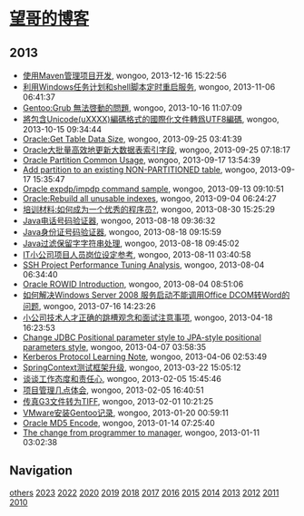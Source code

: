 # [望哥的博客](http://blog.sisopipo.com)

## 2013
* [使用Maven管理项目开发](/2013/2013-12-16-using-maven-to-manage-project), wongoo, 2013-12-16 15:22:56
* [利用Windows任务计划和shell脚本定时重启服务](/2013/2013-11-06-using-schedule-job-to-auto-start-service), wongoo, 2013-11-06 06:41:37
* [Gentoo:Grub 無法啓動的問題](/2013/2013-10-16-gentoo-linux-grub-cant-start), wongoo, 2013-10-16 11:07:09
* [將包含Unicode(uXXXX)編碼格式的國際化文件轉爲UTF8編碼](/2013/2013-10-15-unicode-to-utf8), wongoo, 2013-10-15 09:34:44
* [Oracle:Get Table Data Size](/2013/2013-09-25-oracleget-table-data-size), wongoo, 2013-09-25 03:41:39
* [Oracle大批量高效地更新大数据表索引字段](/2013/2013-09-25-oracle-efficient-to-update-index-col-of-big-table), wongoo, 2013-09-25 07:18:17
* [Oracle Partition Common Usage](/2013/2013-09-17-oracle-partition-common-usage), wongoo, 2013-09-17 13:54:39
* [Add partition to an existing NON-PARTITIONED table](/2013/2013-09-17-add-partition-to-an-existing-non-partitioned-table), wongoo, 2013-09-17 15:35:47
* [Oracle expdp/impdp command sample](/2013/2013-09-13-oracle-expdpimpdp-command-sample), wongoo, 2013-09-13 09:10:51
* [Oracle:Rebuild all unusable indexes](/2013/2013-09-04-oraclerebuilding-all-unusable-indexes), wongoo, 2013-09-04 06:24:27
* [培训材料:如何成为一个优秀的程序员?](/2013/2013-08-30-how-to-be-a-good-programmer), wongoo, 2013-08-30 15:25:29
* [Java电话号码验证器](/2013/2013-08-18-java-tel-validator), wongoo, 2013-08-18 09:36:32
* [Java身份证号码验证器](/2013/2013-08-18-java-id-validator), wongoo, 2013-08-18 09:15:59
* [Java过滤保留字字符串处理](/2013/2013-08-18-java-filter-keeping-words), wongoo, 2013-08-18 09:45:02
* [IT小公司项目人员岗位设定参考](/2013/2013-08-11-jobs-for-little-company), wongoo, 2013-08-11 03:40:58
* [SSH Project Performance Tuning Analysis](/2013/2013-08-04-ssh-project-performance-tuning-analiysis), wongoo, 2013-08-04 06:34:40
* [Oracle ROWID Introduction](/2013/2013-08-04-oracle-rowid), wongoo, 2013-08-04 08:51:06
* [如何解决Windows Server 2008 服务启动不能调用Office DCOM转Word的问题](/2013/2013-07-16-windows2008-call-dcom-problem), wongoo, 2013-07-16 14:23:26
* [小公司技术人才正确的跳槽观念和面试注意事项](/2013/2013-04-18-notice-tips-when-job-hopping), wongoo, 2013-04-18 16:23:53
* [Change JDBC Positional parameter style to JPA-style positional parameters style](/2013/2013-04-07-hql-parameters-style), wongoo, 2013-04-07 03:58:35
* [Kerberos Protocol Learning Note](/2013/2013-04-06-kerberos-protocol-learning-note), wongoo, 2013-04-06 02:53:49
* [SpringContext测试框架升级](/2013/2013-03-22-springcontext-test-framework-upgrade), wongoo, 2013-03-22 15:05:12
* [谈谈工作态度和责任心](/2013/2013-02-05-responsibility-and-attibute), wongoo, 2013-02-05 15:45:46
* [项目管理几点体会](/2013/2013-02-05-experience-of-project-management), wongoo, 2013-02-05 16:40:51
* [传真G3文件转为TIFF](/2013/2013-02-01-fax-g3-to-tiff), wongoo, 2013-02-01 10:21:25
* [VMware安装Gentoo记录](/2013/2013-01-20-vmware-install-gentoo), wongoo, 2013-01-20 00:59:11
* [Oracle MD5 Encode](/2013/2013-01-14-oracle-md5-encode), wongoo, 2013-01-14 07:25:40
* [The change from programmer to manager](/2013/2013-01-11-the-change-from-programmer-to-manager), wongoo, 2013-01-11 03:02:38

## Navigation
[others](/others/)
[2023](/2023/)
[2022](/2022/)
[2020](/2020/)
[2019](/2019/)
[2018](/2018/)
[2017](/2017/)
[2016](/2016/)
[2015](/2015/)
[2014](/2014/)
[2013](/2013/)
[2012](/2012/)
[2011](/2011/)
[2010](/2010/)
